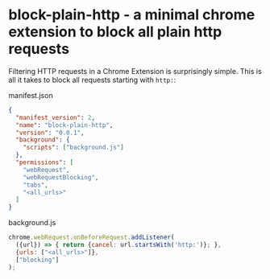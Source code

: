# block-plain-http - a minimal chrome extension to block all plain http requests

Filtering HTTP requests in a Chrome Extension is surprisingly simple. This is all it takes to block all requests starting with `http:`:

manifest.json

``` json
{
  "manifest_version": 2,
  "name": "block-plain-http",
  "version": "0.0.1",
  "background": {
    "scripts": ["background.js"]
  },
  "permissions": [
    "webRequest",
    "webRequestBlocking",
    "tabs",
    "<all_urls>"
  ]
}
```

background.js

``` js
chrome.webRequest.onBeforeRequest.addListener(
  ({url}) => { return {cancel: url.startsWith('http:')}; },
  {urls: ["<all_urls>"]},
  ["blocking"]
);
```
